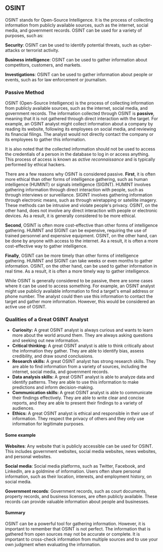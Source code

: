   
## OSINT

OSINT stands for Open-Source Intelligence. It is the process of collecting information from publicly available sources, such as the internet, social media, and government records. OSINT can be used for a variety of purposes, such as:

**Security**: OSINT can be used to identify potential threats, such as cyber-attacks or terrorist activity.

**Business intelligence**: OSINT can be used to gather information about competitors, customers, and markets.

**Investigations**: OSINT can be used to gather information about people or events, such as for law enforcement or journalism.

### Passive Method

OSINT (Open-Source Intelligence) is the process of collecting information from publicly available sources, such as the internet, social media, and government records. The information collected through OSINT is **passive**, meaning that it is not gathered through direct interaction with the target. For example, an OSINT analyst might collect information about a company by reading its website, following its employees on social media, and reviewing its financial filings. The analyst would not directly contact the company or its employees to gather this information.

It is also noted that the collected information should not be used to access the credentials of a person in the database to log in or access anything. This process of access is known as _active reconnaissance_ and is typically performed by ethical hackers.

There are a few reasons why OSINT is considered passive. **First**, it is often more ethical than other forms of intelligence gathering, such as human intelligence (HUMINT) or signals intelligence (SIGINT). HUMINT involves gathering information through direct interaction with people, such as through interviews or surveillance. SIGINT involves gathering information through electronic means, such as through wiretapping or satellite imagery. These methods can be intrusive and violate people's privacy. OSINT, on the other hand, does not involve any direct interaction with people or electronic devices. As a result, it is generally considered to be more ethical.

**Second**, OSINT is often more cost-effective than other forms of intelligence gathering. HUMINT and SIGINT can be expensive, requiring the use of trained personnel and expensive equipment. OSINT, on the other hand, can be done by anyone with access to the internet. As a result, it is often a more cost-effective way to gather intelligence.

**Finally**, OSINT can be more timely than other forms of intelligence gathering. HUMINT and SIGINT can take weeks or even months to gather information. OSINT, on the other hand, can be used to gather information in real time. As a result, it is often a more timely way to gather intelligence.

While OSINT is generally considered to be passive, there are some cases where it can be used to access something. For example, an OSINT analyst might use publicly available information to find a target's email address or phone number. The analyst could then use this information to contact the target and gather more information. However, this would be considered an active use of OSINT.

### Qualities of a Great OSINT Analyst

- **Curiosity:** A great OSINT analyst is always curious and wants to learn more about the world around them. They are always asking questions and seeking out new information.
- **Critical thinking:** A great OSINT analyst is able to think critically about the information they gather. They are able to identify bias, assess credibility, and draw sound conclusions.
- **Research skills:** A great OSINT analyst has strong research skills. They are able to find information from a variety of sources, including the internet, social media, and government records.
- **Data analysis skills:** A great OSINT analyst is able to analyze data and identify patterns. They are able to use this information to make predictions and inform decision-making.
- **Communication skills:** A great OSINT analyst is able to communicate their findings effectively. They are able to write clear and concise reports, and they are able to present their findings to a variety of audiences.
- **Ethics:** A great OSINT analyst is ethical and responsible in their use of information. They respect the privacy of others and they only use information for legitimate purposes.

#### Some example

**Websites**: Any website that is publicly accessible can be used for OSINT. This includes government websites, social media websites, news websites, and personal websites.

**Social media**: Social media platforms, such as Twitter, Facebook, and LinkedIn, are a goldmine of information. Users often share personal information, such as their location, interests, and employment history, on social media.

**Government records**: Government records, such as court documents, property records, and business licenses, are often publicly available. These records can provide valuable information about people and businesses.

#### Summary

OSINT can be a powerful tool for gathering information. However, it is important to remember that OSINT is not perfect. The information that is gathered from open sources may not be accurate or complete. It is important to cross-check information from multiple sources and to use your own judgment when evaluating the information.
